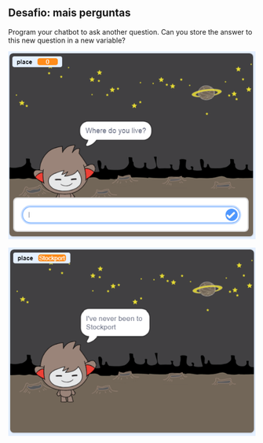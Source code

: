 ## Desafio: mais perguntas

Program your chatbot to ask another question. Can you store the answer to this new question in a new variable?

![More questions](images/chatbot-question1.png)

![More questions](images/chatbot-question2.png)